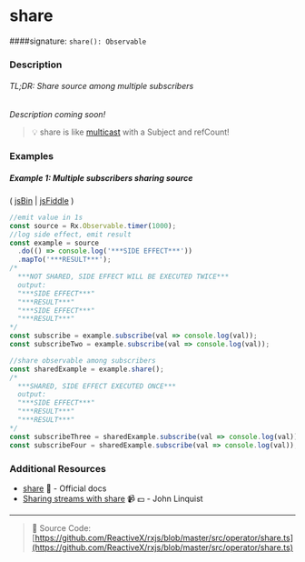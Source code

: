 # share
####signature: `share(): Observable`

### Description

###### TL;DR: Share source among multiple subscribers

*Description coming soon!*

> :bulb:  share is like [multicast](multicast.md) with a Subject and refCount!

### Examples

##### Example 1: Multiple subscribers sharing source

( [jsBin](http://jsbin.com/jobiyomari/1/edit?js,console) | [jsFiddle](https://jsfiddle.net/btroncone/Lmesxxaq/) )

```js
//emit value in 1s
const source = Rx.Observable.timer(1000);
//log side effect, emit result
const example = source
  .do(() => console.log('***SIDE EFFECT***'))
  .mapTo('***RESULT***');
/*
  ***NOT SHARED, SIDE EFFECT WILL BE EXECUTED TWICE***
  output: 
  "***SIDE EFFECT***"
  "***RESULT***"
  "***SIDE EFFECT***"
  "***RESULT***"
*/
const subscribe = example.subscribe(val => console.log(val));
const subscribeTwo = example.subscribe(val => console.log(val));

//share observable among subscribers
const sharedExample = example.share();
/*
  ***SHARED, SIDE EFFECT EXECUTED ONCE***
  output: 
  "***SIDE EFFECT***"
  "***RESULT***"
  "***RESULT***"
*/
const subscribeThree = sharedExample.subscribe(val => console.log(val));
const subscribeFour = sharedExample.subscribe(val => console.log(val));
```


### Additional Resources
* [share](http://reactivex.io/rxjs/class/es6/Observable.js~Observable.html#instance-method-share) :newspaper: - Official docs
* [Sharing streams with share](https://egghead.io/lessons/rxjs-sharing-streams-with-share?course=step-by-step-async-javascript-with-rxjs) :video_camera: :dollar: - John Linquist

---
> :file_folder: Source Code:  [https://github.com/ReactiveX/rxjs/blob/master/src/operator/share.ts](https://github.com/ReactiveX/rxjs/blob/master/src/operator/share.ts)